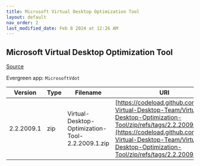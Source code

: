 ```yaml
---
title: Microsoft Virtual Desktop Optimization Tool
layout: default
nav_order: 2
last_modified_date: Feb 8 2024 at 12:26 AM
---
```


## Microsoft Virtual Desktop Optimization Tool

[Source](https://github.com/The-Virtual-Desktop-Team/Virtual-Desktop-Optimization-Tool)

Evergreen app: `MicrosoftVdot`

| Version    | Type | Filename                                         | URI                                                                                                                                                                                                                                |
| ---------- | ---- | ------------------------------------------------ | ---------------------------------------------------------------------------------------------------------------------------------------------------------------------------------------------------------------------------------- |
| 2.2.2009.1 | zip  | Virtual-Desktop-Optimization-Tool-2.2.2009.1.zip | [https://codeload.github.com/The-Virtual-Desktop-Team/Virtual-Desktop-Optimization-Tool/zip/refs/tags/2.2.2009.1](https://codeload.github.com/The-Virtual-Desktop-Team/Virtual-Desktop-Optimization-Tool/zip/refs/tags/2.2.2009.1) |
